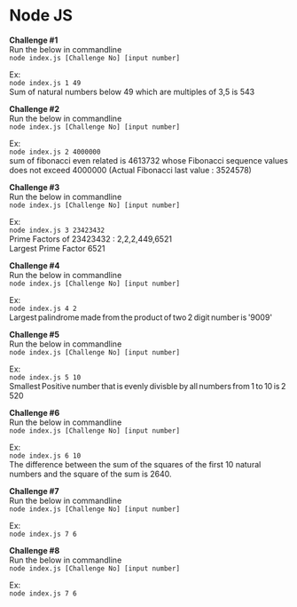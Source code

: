 # Node JS  
**Challenge #1**  
Run the below in commandline  
`node index.js [Challenge No] [input number]`  

Ex:  
`node index.js 1 49`  
Sum of natural numbers below 49 which are multiples of 3,5 is 543  


**Challenge #2**  
Run the below in commandline  
`node index.js [Challenge No] [input number]`  

Ex:  
`node index.js 2 4000000`  
sum of fibonacci even related is 4613732 whose Fibonacci sequence values does not exceed 4000000 (Actual Fibonacci last value : 3524578)  

**Challenge #3**  
Run the below in commandline  
`node index.js [Challenge No] [input number]`  

Ex:  
`node index.js 3 23423432`  
Prime Factors of 23423432 : 2,2,2,449,6521  
Largest Prime Factor 6521  

**Challenge #4**  
Run the below in commandline  
`node index.js [Challenge No] [input number]`  

Ex:  
`node index.js 4 2`  
Largest palindrome made from the product of two 2 digit number is '9009'  

**Challenge #5**  
Run the below in commandline  
`node index.js [Challenge No] [input number]`  

Ex:  
`node index.js 5 10`  
Smallest Positive number that is evenly divisble by all numbers from 1 to 10 is 2520  

**Challenge #6**  
Run the below in commandline  
`node index.js [Challenge No] [input number]`  

Ex:  
`node index.js 6 10`  
The difference between the sum of the squares of the first 10 natural numbers and the square of the sum is 2640.  

**Challenge #7**  
Run the below in commandline  
`node index.js [Challenge No] [input number]`  

Ex:  
`node index.js 7 6`  


**Challenge #8**  
Run the below in commandline  
`node index.js [Challenge No] [input number]`  

Ex:  
`node index.js 7 6`  
